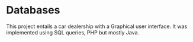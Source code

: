 # Databases
This project entails a car dealership with a Graphical user interface. 
It was implemented using SQL queries, PHP but mostly Java.

